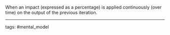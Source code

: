 When an impact (expressed as a percentage) is applied continuously (over time) on the output of the previous iteration.

____________
tags: #mental_model 
